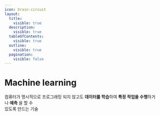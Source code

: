 ```yaml
---
icon: brain-circuit
layout:
  title:
    visible: true
  description:
    visible: true
  tableOfContents:
    visible: true
  outline:
    visible: true
  pagination:
    visible: false
---
```


# Machine learning

컴퓨터가 명시적으로 프로그래밍 되지 않고도 **데이터를 학습**하여 **특정 작업을 수행**하거나 **예측** 을 할 수 \
있도록 만드는 기술
